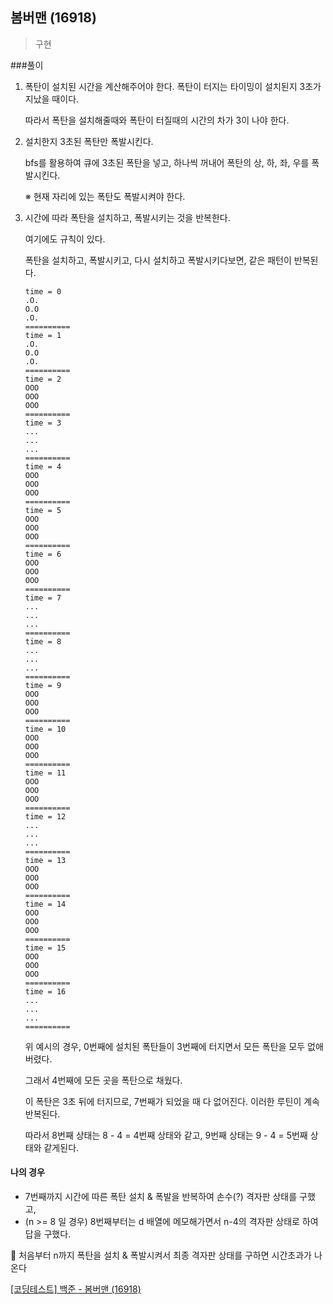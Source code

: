 ## 봄버맨 (16918)
> 구현

###풀이

1. 폭탄이 설치된 시간을 계산해주어야 한다. 
    폭탄이 터지는 타이밍이 설치된지 3초가 지났을 때이다. 
    
    따라서 폭탄을 설치해줄때와 폭탄이 터질때의 시간의 차가 3이 나야 한다. 


2. 설치한지 3초된 폭탄만 폭발시킨다. 

    bfs를 활용하여 큐에 3초된 폭탄을 넣고, 하나씩 꺼내어 폭탄의 상, 하, 좌, 우를 폭발시킨다.  

    ※ 현재 자리에 있는 폭탄도 폭발시켜야 한다. 


3. 시간에 따라 폭탄을 설치하고, 폭발시키는 것을 반복한다. 

    여기에도 규칙이 있다. 

    폭탄을 설치하고, 폭발시키고, 다시 설치하고 폭발시키다보면, 같은 패턴이 반복된다. 
    ```
    time = 0
    .O.
    O.O
    .O.
    ==========
    time = 1
    .O.
    O.O
    .O.
    ==========
    time = 2
    OOO
    OOO
    OOO
    ==========
    time = 3
    ...
    ...
    ...
    ==========
    time = 4
    OOO
    OOO
    OOO
    ==========
    time = 5
    OOO
    OOO
    OOO
    ==========
    time = 6
    OOO
    OOO
    OOO
    ==========
    time = 7
    ...
    ...
    ...
    ==========
    time = 8
    ...
    ...
    ...
    ==========
    time = 9
    OOO
    OOO
    OOO
    ==========
    time = 10
    OOO
    OOO
    OOO
    ==========
    time = 11
    OOO
    OOO
    OOO
    ==========
    time = 12
    ...
    ...
    ...
    ==========
    time = 13
    OOO
    OOO
    OOO
    ==========
    time = 14
    OOO
    OOO
    OOO
    ==========
    time = 15
    OOO
    OOO
    OOO
    ==========
    time = 16
    ...
    ...
    ...
    ==========
    ```
    위 예시의 경우, 0번째에 설치된 폭탄들이 3번째에 터지면서 모든 폭탄을 모두 없애버렸다. 

    그래서 4번째에 모든 곳을 폭탄으로 채웠다. 

    이 폭탄은 3초 뒤에 터지므로, 7번째가 되었을 때 다 없어진다. 이러한 루틴이 계속 반복된다. 

    따라서 8번째 상태는 8 - 4 = 4번째 상태와 같고, 9번째 상태는 9 - 4 = 5번째 상태와 같게된다. 

#### 나의 경우 
- 7번째까지 시간에 따른 폭탄 설치 & 폭발을 반복하여 손수(?) 격자판 상태를 구했고,
- (n >= 8 일 경우) 8번째부터는 d 배열에 메모해가면서 n-4의 격자판 상태로 하여 답을 구했다. 

📌 처음부터 n까지 폭탄을 설치 & 폭발시켜서 최종 격자판 상태를 구하면 시간초과가 나온다

[[코딩테스트] 백준 - 봄버맨 (16918)](https://blog.naver.com/diddnjs02/222135272003)